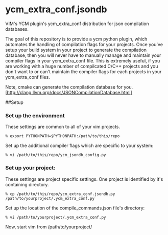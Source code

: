 # ycm_extra_conf.jsondb
VIM's YCM plugin's ycm_extra_conf distribution for json compilation databases.

The goal of this repository is to provide a ycm python plugin, which automates the handling of compilation flags for your projects.
Once you've setup your build system in your project to generate the compilation database, then you will never have to manually manage and maintain your compiler flags in your ycm_extra_conf file.
This is extremely useful, if you are working with a huge number of compilcated C/C++ projects and you don't want to or can't maintain the compiler flags for each projects in your ycm_extra_conf files.

Note, cmake can generate the compilation database for you. [http://clang.llvm.org/docs/JSONCompilationDatabase.html]

##Setup
### Set up the environment
These settings are common to all of your vim projects.
```
% export PYTHONPATH=$PYTHONPATH:/path/to/this/repo
```
Set up the additional compiler flags which are specific to your system:
```
% vi /path/to/this/repo/ycm_jsondb_config.py
```
### Set up your project:
These settings are project specific settings. One project is identified by it's containing directory.
```
% cp /path/to/this/repo/ycm_extra_conf.jsondb.py /path/to/yourproject/.ycm_extra_conf.py
```
Set up the location of the compile_commands.json file's directory:
```
% vi /path/to/yourproject/.ycm_extra_conf.py
```
Now, start vim from /path/to/yourproject/
